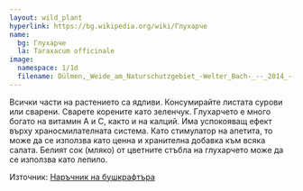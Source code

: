 ```yaml
---
layout: wild_plant
hyperlink: https://bg.wikipedia.org/wiki/Глухарче
name:
  bg: Глухарче
  la: Taraxacum officinale
image:
  namespace: 1/1d
  filename: Dülmen,_Weide_am_Naturschutzgebiet_-Welter_Bach-_--_2014_--_0020.jpg
---
```

Всички части на растението са ядливи. Консумирайте листата сурови или сварени. Сварете корените като зеленчук. Глухарчето е много богато на витамин А и С, както и на калций. Има успокояващ ефект върху храносмилателната система. Като стимулатор на апетита, то може да се използва като ценна и хранителна добавка към всяка салата. Белият сок (мляко) от цветните стъбла на глухарчето може да се използва като лепило.

Източник: [Наръчник на бушкрафтъра](./../library/xenos_plants_guide.pdf)
